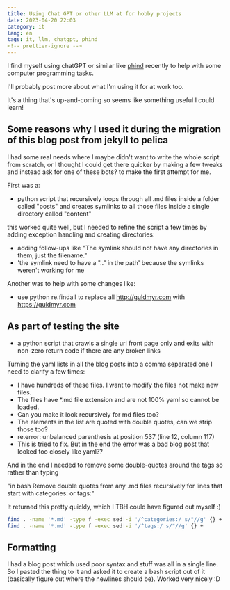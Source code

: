 ```yaml
---
title: Using Chat GPT or other LLM at for hobby projects
date: 2023-04-20 22:03
category: it
lang: en
tags: it, llm, chatgpt, phind
<!-- prettier-ignore -->
---
```


I find myself using chatGPT or similar like [phind](https://www.phind.com/)
recently to help with some computer programming tasks.

I'll probably post more about what I'm using it for at work too.

It's a thing that's up-and-coming so seems like something useful I could learn!

## Some reasons why I used it during the migration of this blog post from jekyll to pelica

I had some real needs where I maybe didn't want to write the whole script from
scratch, or I thought I could get there quicker by making a few tweaks and
instead ask for one of these bots? to make the first attempt for me.

First was a:

- python script that recursively loops through all .md files inside a folder
  called "posts" and creates symlinks to all those files inside a single
  directory called "content"

this worked quite well, but I needed to refine the script a few times by adding
exception handling and creating directories:

- adding follow-ups like "The symlink should not have any directories in them,
  just the filename."
- 'the symlink need to have a ".." in the path' because the symlinks weren't
  working for me

Another was to help with some changes like:

- use python re.findall to replace all <http://guldmyr.com> with
  <https://guldmyr.com>

## As part of testing the site

- a python script that crawls a single url front page only and exits with
  non-zero return code if there are any broken links

Turning the yaml lists in all the blog posts into a comma separated one I need
to clarify a few times:

- I have hundreds of these files. I want to modify the files not make new files.
- The files have \*.md file extension and are not 100% yaml so cannot be loaded.
- Can you make it look recursively for md files too?
- The elements in the list are quoted with double quotes, can we strip those
  too?
- re.error: unbalanced parenthesis at position 537 (line 12, column 117)
- This is tried to fix. But in the end the error was a bad blog post that looked
  too closely like yaml??

And in the end I needed to remove some double-quotes around the tags so rather
than typing

"in bash Remove double quotes from any .md files recursively for lines that
start with categories: or tags:"

It returned this pretty quickly, which I TBH could have figured out myself :)

```bash
find . -name '*.md' -type f -exec sed -i '/^categories:/ s/"//g' {} +
find . -name '*.md' -type f -exec sed -i '/^tags:/ s/"//g' {} +
```

## Formatting

I had a blog post which used poor syntax and stuff was all in a single line. So
I pasted the thing to it and asked it to create a bash script out of it
(basically figure out where the newlines should be). Worked very nicely :D
